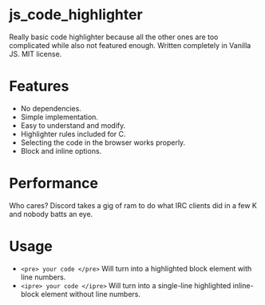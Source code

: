 # js_code_highlighter
Really basic code highlighter because all the other ones are too 
complicated while also not featured enough. Written completely in
Vanilla JS. MIT license.

# Features
* No dependencies.
* Simple implementation.
* Easy to understand and modify.
* Highlighter rules included for C.
* Selecting the code in the browser works properly.
* Block and inline options.

# Performance
Who cares? Discord takes a gig of ram to do what IRC clients did in a few K and nobody batts an eye. 

# Usage
* `<pre> your code </pre>` Will turn into a highlighted block element with line numbers.
* `<ipre> your code </ipre>` Will turn into a single-line highlighted inline-block element without line numbers.

